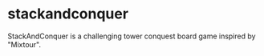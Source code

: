 # stackandconquer
StackAndConquer is a challenging tower conquest board game inspired by "Mixtour".
